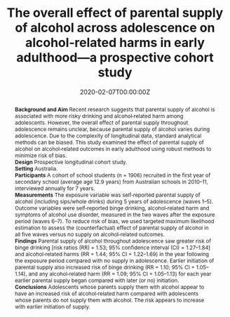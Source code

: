 ﻿---
abstract: "
**Background and Aim**
Recent research suggests that parental supply of alcohol is associated with more risky drinking and alcohol‐related harm among adolescents. However, the overall effect of parental supply throughout adolescence remains unclear, because parental supply of alcohol varies during adolescence. Due to the complexity of longitudinal data, standard analytical methods can be biased. This study examined the effect of parental supply of alcohol on alcohol‐related outcomes in early adulthood using robust methods to minimize risk of bias.<br>
**Design**
Prospective longitudinal cohort study.<br>
**Setting**
Australia.<br>
**Participants**
A cohort of school students (n = 1906) recruited in the first year of secondary school (average age 12.9 years) from Australian schools in 2010–11, interviewed annually for 7 years.<br>
**Measurements**
The exposure variable was self‐reported parental supply of alcohol (including sips/whole drinks) during 5 years of adolescence (waves 1–5). Outcome variables were self‐reported binge drinking, alcohol‐related harm and symptoms of alcohol use disorder, measured in the two waves after the exposure period (waves 6–7). To reduce risk of bias, we used targeted maximum likelihood estimation to assess the (counterfactual) effect of parental supply of alcohol in all five waves versus no supply on alcohol‐related outcomes.<br>
**Findings**
Parental supply of alcohol throughout adolescence saw greater risk of binge drinking [risk ratios (RR) = 1.53; 95% confidence interval (CI) = 1.27–1.84] and alcohol‐related harms (RR = 1.44; 95% CI = 1.22–1.69) in the year following the exposure period compared with no supply in adolescence. Earlier initiation of parental supply also increased risk of binge drinking (RR = 1.10; 95% CI = 1.05–1.14), and any alcohol‐related harm (RR = 1.09; 95% CI = 1.05–1.13) for each year earlier parental supply began compared with later (or no) initiation.<br>
**Conclusions**
Adolescents whose parents supply them with alcohol appear to have an increased risk of alcohol‐related harm compared with adolescents whose parents do not supply them with alcohol. The risk appears to increase with earlier initiation of supply."
authors:
- admin
- Timothy Dobbins
- Raimondo Bruno
- Amy Peacock
- Veronica Boland
- Wing See Yuen
- Alexandra Aiken
- Louisa Degenhardt
- Kypros Kypri
- Tim Slade
- Delyse Hutchinson
- Jackob Najman
- Nyanda McBride
- John Horwood
- Jim McCambridge
- Richard P Mattick
date: "2020-02-07T00:00:00Z"
doi: "10.1111/add.15005"
featured: false
image:
  caption: 'Image credit: [**Alcohol Problems and Solutions**]'
  focal_point: ""
  preview_only: false
projects:
- APSALS
publication: 'Addiction'
publication_short: ""
publication_types:
- "2"
publishDate: "2020-02-07T00:00:00Z"
summary: An analysis of the joint effect of parental supply of alcohol over adolescence, using targeted maximum likelihood estimation.
tags:
- Alcohol
- Adolescence
- Longitudinal cohort study
url_source: "https://onlinelibrary.wiley.com/doi/abs/10.1111/add.15005"
title: "The overall effect of parental supply of alcohol across adolescence on alcohol‐related harms in early adulthood—a prospective cohort study"
---
